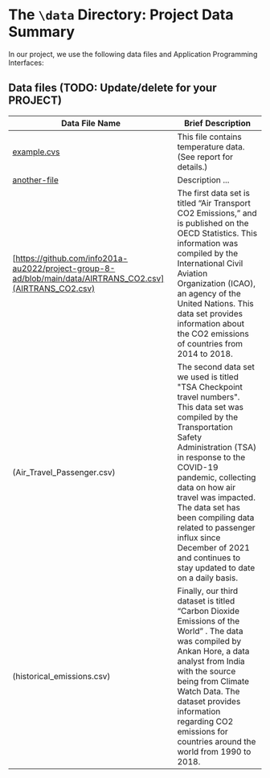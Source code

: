 # The `\data` Directory: Project Data Summary 

In our project, we use the following data files and Application Programming Interfaces:

## Data files (TODO: Update/delete for your PROJECT)
|Data File Name | Brief Description|
|---------------| -----------------|
|[example.cvs](./example.csv) | This file contains temperature data. (See report for details.)
|[another-file](./filename2.csv) | Description ... 
[https://github.com/info201a-au2022/project-group-8-ad/blob/main/data/AIRTRANS_CO2.csv](AIRTRANS_CO2.csv) | The first data set is titled “Air Transport CO2 Emissions,” and is published on the OECD Statistics. This information was compiled by the International Civil Aviation Organization (ICAO), an agency of the United Nations. This data set provides information about the CO2 emissions of countries from 2014 to 2018. 
(Air_Travel_Passenger.csv) | The second data set we used is titled "TSA Checkpoint travel numbers". This data set was compiled by the Transportation Safety Administration (TSA) in response to the COVID-19 pandemic, collecting data on how air travel was impacted. The data set has been compiling data related to passenger influx since December of 2021 and continues to stay updated to date on a daily basis. 
(historical_emissions.csv) | Finally, our third dataset is titled “Carbon Dioxide Emissions of the World” . The data was compiled by Ankan Hore, a data analyst from India with the source being from Climate Watch Data. The dataset provides information regarding CO2 emissions for countries around the world from 1990 to 2018. 




